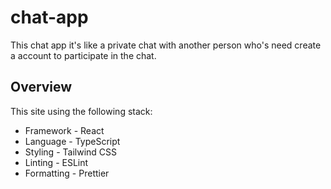 # chat-app
This chat app it's like a private chat with another person who's need create a account to participate in the chat. 


## Overview

This site using the following stack:

- Framework - React
- Language - TypeScript
- Styling - Tailwind CSS
- Linting - ESLint
- Formatting - Prettier
